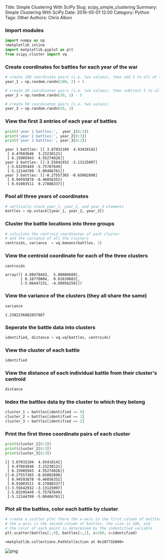 Title: Simple Clustering With SciPy
Slug: scipy_simple_clustering
Summary: Simple Clustering With SciPy
Date: 2016-05-01 12:00
Category: Python
Tags: Other
Authors: Chris Albon



### Import modules


```python
import numpy as np
%matplotlib inline
import matplotlib.pyplot as plt
from scipy.cluster import vq
```

### Create coordinates for battles for each year of the war


```python
# create 100 coordinate pairs (i.e. two values), then add 5 to all of them
year_1 = np.random.randn(100, 2) + 5

# create 30 coordinatee pairs (i.e. two values), then subtract 5 to all of them
year_2 = np.random.randn(30, 2) - 5

# create 50 coordinatee pairs (i.e. two values)
year_3 = np.random.randn(50, 2)
```

### View the first 3 entries of each year of battles


```python
print('year 1 battles:',  year_1[0:3])
print('year 2 battles:', year_2[0:3])
print('year 3 battles:', year_3[0:3])
```

    year 1 battles: [[ 3.87032104  4.93418141]
     [ 4.47603646  3.23230121]
     [ 6.15905943  4.55274026]]
    year 2 battles: [[-3.55642932 -3.13125097]
     [-5.83295449 -5.75787649]
     [-5.12144789 -5.00466761]]
    year 3 battles: [[-0.27557365 -0.65002898]
     [ 0.94593878 -0.46056352]
     [ 0.91003511  0.27888337]]


### Pool all three years of coordinates


```python
# vertically stack year_1, year_2, and year_3 elements
battles = np.vstack([year_1, year_2, year_3])
```

### Cluster the battle locations into three groups


```python
# calculate the centroid coordinates of each cluster 
# and the variance of all the clusters
centroids, variance  = vq.kmeans(battles, 3)
```

### View the centroid coordinate for each of the three clusters


```python
centroids
```




    array([[ 4.89478443,  5.00806609],
           [ 0.16770004,  0.01639683],
           [-5.06447231, -4.99956259]])



### View the variance of the clusters (they all share the same)


```python
variance
```




    1.2382236882037887



### Seperate the battle data into clusters


```python
identified, distance = vq.vq(battles, centroids)
```

### View the cluster of each battle


```python
identified
```

### View the distance of each individual battle from their cluster's centroid


```python
distance
```

### Index the battles data by the cluster to which they belong


```python
cluster_1 = battles[identified == 0]
cluster_2 = battles[identified == 1]
cluster_3 = battles[identified == 2]
```

### Print the first three coordinate pairs of each cluster


```python
print(cluster_1[0:3])
print(cluster_2[0:3])
print(cluster_3[0:3])
```

    [[ 3.87032104  4.93418141]
     [ 4.47603646  3.23230121]
     [ 6.15905943  4.55274026]]
    [[-0.27557365 -0.65002898]
     [ 0.94593878 -0.46056352]
     [ 0.91003511  0.27888337]]
    [[-3.55642932 -3.13125097]
     [-5.83295449 -5.75787649]
     [-5.12144789 -5.00466761]]


### Plot all the battles, color each battle by cluster


```python
# create a scatter plot there the x-axis is the first column of battles
# the y-axis is the second column of battles, the size is 100, and
# the color of each point is determined by the indentified variable
plt.scatter(battles[:,0], battles[:,1], s=100, c=identified)
```




    <matplotlib.collections.PathCollection at 0x10771b890>




![png]({filename}/images/scipy_simple_clustering/output_26_1.png)

